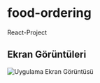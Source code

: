 # food-ordering
 React-Project



## Ekran Görüntüleri

![Uygulama Ekran Görüntüsü](/images/hanburger.jpg)
